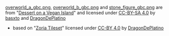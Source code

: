 [overworld_a_gbc.png](./overworld_a_gbc.png), [overworld_b_gbc.png](./overworld_b_gbc.png) and [stone_figure_gbc.png](./stone_figure_gbc.png)
are from "[Dessert on a Vegan Island][doavi]" and licensed under [CC-BY-SA 4.0][sa4] by [basxto][] and [DragonDePlatino][]
- based on "[Zoria Tileset][zoria]" licensed under [CC-BY 4.0][by4] by [DragonDePlatino][]



[doavi]: https://opengameart.org/content/dessert-on-a-vegan-island
[zoria]: https://opengameart.org/content/zoria-tileset

[basxto]: https://opengameart.org/users/ba%C5%9Dto
[DragonDePlatino]: https://opengameart.org/users/dragondeplatino

[sa4]: http://creativecommons.org/licenses/by-sa/4.0/
[by4]: https://creativecommons.org/licenses/by/4.0/